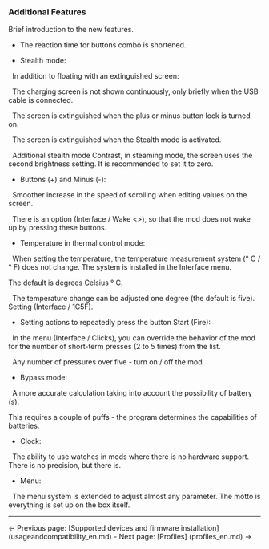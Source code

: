 ### Additional Features ###
Brief introduction to the new features.

* The reaction time for buttons combo is shortened.

* Stealth mode:

  In addition to floating with an extinguished screen:
  
  The charging screen is not shown continuously, only briefly when the USB cable is connected.
  
  The screen is extinguished when the plus or minus button lock is turned on.
  
  The screen is extinguished when the Stealth mode is activated.

  Additional stealth mode Contrast, in steaming mode, the screen uses the second brightness setting. It is recommended to set it to     zero.

* Buttons (+) and Minus (-):

  Smoother increase in the speed of scrolling when editing values ​​on the screen.
  
  There is an option (Interface / Wake <>), so that the mod does not wake up by pressing these buttons.
  

* Temperature in thermal control mode:

  When setting the temperature, the temperature measurement system (° C / ° F) does not change. The system is installed in the Interface menu. 
  
  The default is degrees Celsius ° C.
  
  The temperature change can be adjusted one degree (the default is five). Setting (Interface / 1C5F).

* Setting actions to repeatedly press the button Start (Fire):

  In the menu (Interface / Clicks), you can override the behavior of the mod for the number of short-term presses (2 to 5 times) from the list.
  
  Any number of pressures over five - turn on / off the mod.

* Bypass mode:

  A more accurate calculation taking into account the possibility of battery (s).
  
  This requires a couple of puffs - the program determines the capabilities of batteries.

* Clock:

  The ability to use watches in mods where there is no hardware support. There is no precision, but there is.

* Menu:

  The menu system is extended to adjust almost any parameter. The motto is everything is set up on the box itself.
  
  
  -----

← Previous page: [Supported devices and firmware installation] (usageandcompatibility_en.md) - Next page: [Profiles] (profiles_en.md) →
